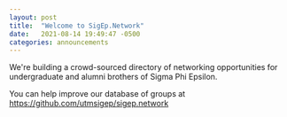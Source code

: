 ```yaml
---
layout: post
title:  "Welcome to SigEp.Network"
date:   2021-08-14 19:49:47 -0500
categories: announcements
---
```


We're building a crowd-sourced directory of networking opportunities for undergraduate and alumni brothers of Sigma Phi Epsilon.

You can help improve our database of groups at https://github.com/utmsigep/sigep.network
